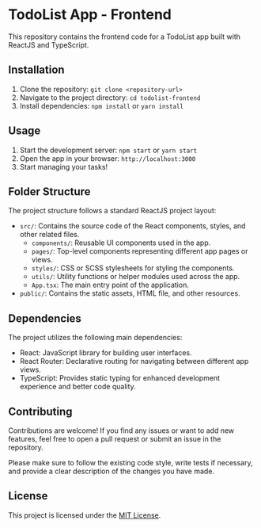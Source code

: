 # TodoList App - Frontend

This repository contains the frontend code for a TodoList app built with ReactJS and TypeScript.

## Installation

1. Clone the repository: `git clone <repository-url>`
2. Navigate to the project directory: `cd todolist-frontend`
3. Install dependencies: `npm install` or `yarn install`

## Usage

1. Start the development server: `npm start` or `yarn start`
2. Open the app in your browser: `http://localhost:3000`
3. Start managing your tasks!

## Folder Structure

The project structure follows a standard ReactJS project layout:

- `src/`: Contains the source code of the React components, styles, and other related files.
  - `components/`: Reusable UI components used in the app.
  - `pages/`: Top-level components representing different app pages or views.
  - `styles/`: CSS or SCSS stylesheets for styling the components.
  - `utils/`: Utility functions or helper modules used across the app.
  - `App.tsx`: The main entry point of the application.
- `public/`: Contains the static assets, HTML file, and other resources.

## Dependencies

The project utilizes the following main dependencies:

- React: JavaScript library for building user interfaces.
- React Router: Declarative routing for navigating between different app views.
- TypeScript: Provides static typing for enhanced development experience and better code quality.

## Contributing

Contributions are welcome! If you find any issues or want to add new features, feel free to open a pull request or submit an issue in the repository.

Please make sure to follow the existing code style, write tests if necessary, and provide a clear description of the changes you have made.

## License

This project is licensed under the [MIT License](LICENSE).
